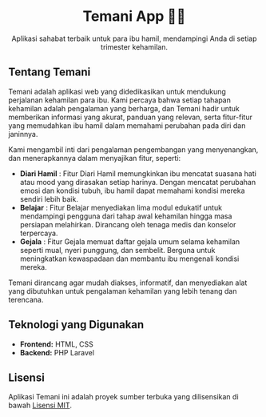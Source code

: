 <h1 align="center">Temani App 🤰✨</h1>

<p align="center">
Aplikasi sahabat terbaik untuk para ibu hamil, mendampingi Anda di setiap trimester kehamilan.
</p>

## Tentang Temani

Temani adalah aplikasi web yang didedikasikan untuk mendukung perjalanan kehamilan para ibu. Kami percaya bahwa setiap tahapan kehamilan adalah pengalaman yang berharga, dan Temani hadir untuk memberikan informasi yang akurat, panduan yang relevan, serta fitur-fitur yang memudahkan ibu hamil dalam memahami perubahan pada diri dan janinnya.

Kami mengambil inti dari pengalaman pengembangan yang menyenangkan, dan menerapkannya dalam menyajikan fitur, seperti:

- **Diari Hamil** : Fitur Diari Hamil memungkinkan ibu mencatat suasana hati atau mood yang dirasakan setiap harinya. Dengan mencatat perubahan emosi dan kondisi tubuh, ibu hamil dapat memahami kondisi mereka sendiri lebih baik.
- **Belajar** : Fitur Belajar menyediakan lima modul edukatif untuk mendampingi pengguna dari tahap awal kehamilan hingga masa persiapan melahirkan. Dirancang oleh tenaga medis dan konselor terpercaya.
- **Gejala** : Fitur Gejala memuat daftar gejala umum selama kehamilan seperti mual, nyeri punggung, dan sembelit. Berguna untuk meningkatkan kewaspadaan dan membantu ibu mengenali kondisi mereka.

Temani dirancang agar mudah diakses, informatif, dan menyediakan alat yang dibutuhkan untuk pengalaman kehamilan yang lebih tenang dan terencana.

## Teknologi yang Digunakan

* **Frontend:** HTML, CSS
* **Backend:** PHP Laravel

## Lisensi

Aplikasi Temani ini adalah proyek sumber terbuka yang dilisensikan di bawah [Lisensi MIT](https://opensource.org/licenses/MIT).

